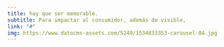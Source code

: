 ```yaml
---
title: hay que ser memorable.
subtitle: Para impactar al consumidor, además de visible,
link: "#"
img: https://www.datocms-assets.com/5249/1534833353-carousel-04.jpg
---
```


